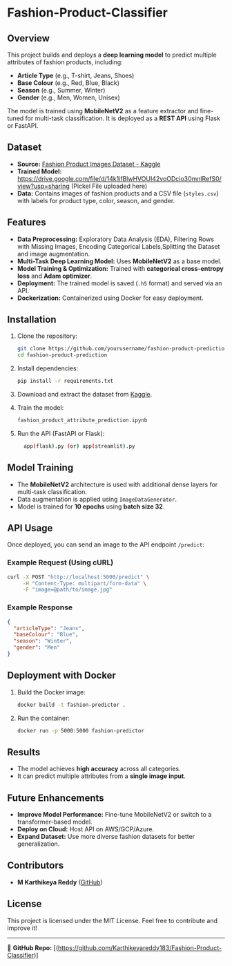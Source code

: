 # Fashion-Product-Classifier

## Overview
This project builds and deploys a **deep learning model** to predict multiple attributes of fashion products, including:
- **Article Type** (e.g., T-shirt, Jeans, Shoes)
- **Base Colour** (e.g., Red, Blue, Black)
- **Season** (e.g., Summer, Winter)
- **Gender** (e.g., Men, Women, Unisex)

The model is trained using **MobileNetV2** as a feature extractor and fine-tuned for multi-task classification. It is deployed as a **REST API** using Flask or FastAPI.

## Dataset
- **Source:** [Fashion Product Images Dataset - Kaggle](https://www.kaggle.com/datasets/paramaggarwal/fashion-product-images-dataset)
- **Trained Model:** https://drive.google.com/file/d/14k1ifBlwHVOUI42voODcio30mnlRefS0/view?usp=sharing (Pickel File uploaded here)
- **Data:** Contains images of fashion products and a CSV file (`styles.csv`) with labels for product type, color, season, and gender.

## Features
- **Data Preprocessing:**  Exploratory Data Analysis (EDA),  Filtering Rows with Missing Images, Encoding Categorical Labels,Splitting the Dataset and image augmentation.
- **Multi-Task Deep Learning Model:** Uses **MobileNetV2** as a base model.
- **Model Training & Optimization:** Trained with **categorical cross-entropy loss** and **Adam optimizer**.
- **Deployment:** The trained model is saved (`.h5` format) and served via an API.
- **Dockerization:** Containerized using Docker for easy deployment.

## Installation
1. Clone the repository:
   ```bash
   git clone https://github.com/yourusername/fashion-product-prediction.git
   cd fashion-product-prediction
   ```

2. Install dependencies:
   ```bash
   pip install -r requirements.txt
   ```

3. Download and extract the dataset from [Kaggle](https://www.kaggle.com/datasets/paramaggarwal/fashion-product-images-dataset).

4. Train the model:
   ```bash
   fashion_product_attribute_prediction.ipynb
   ```

5. Run the API (FastAPI or Flask):
   ```bash
     app(flask).py (or) app(streamlit).py
    ```

## Model Training
- The **MobileNetV2** architecture is used with additional dense layers for multi-task classification.
- Data augmentation is applied using `ImageDataGenerator`.
- Model is trained for **10 epochs** using **batch size 32**.

## API Usage
Once deployed, you can send an image to the API endpoint `/predict`:

### Example Request (Using cURL)
```bash
curl -X POST "http://localhost:5000/predict" \
     -H "Content-Type: multipart/form-data" \
     -F "image=@path/to/image.jpg"
```

### Example Response
```json
{
  "articleType": "Jeans",
  "baseColour": "Blue",
  "season": "Winter",
  "gender": "Men"
}
```

## Deployment with Docker
1. Build the Docker image:
   ```bash
   docker build -t fashion-predictor .
   ```
2. Run the container:
   ```bash
   docker run -p 5000:5000 fashion-predictor
   ```

## Results
- The model achieves **high accuracy** across all categories.
- It can predict multiple attributes from a **single image input**.

## Future Enhancements
- **Improve Model Performance:** Fine-tune MobileNetV2 or switch to a transformer-based model.
- **Deploy on Cloud:** Host API on AWS/GCP/Azure.
- **Expand Dataset:** Use more diverse fashion datasets for better generalization.

## Contributors
- **M Karthikeya Reddy** ([GitHub](https://github.com/karthikeyareddy183))

## License
This project is licensed under the MIT License. Feel free to contribute and improve it!

---
🔗 **GitHub Repo:** [(https://github.com/Karthikeyareddy183/Fashion-Product-Classifier)]

